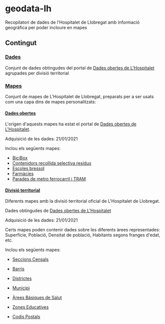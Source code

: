 # geodata-lh
Recopilatori de dades de l'Hospitalet de Llobregat amb informació geogràfica per poder incloure en mapes 

## Contingut

### [Dades](./dades)
Conjunt de dades obtingudes del portal de [Dades obertes de L'Hospitalet](https://opendata.l-h.cat/) agrupades per divisió territorial

### [Mapes](./mapes)
Conjunt de mapes de L'Hospitalet de Llobregat, preparats per a ser usats com una capa dins de mapes personalitzats:

#### [Dades obertes](mapes/Dades%20obertes)
L'origen d'aquests mapes ha estat el portal de [Dades obertes de L'Hospitalet](https://opendata.l-h.cat/).

Adquisició de les dades: 21/01/2021

Inclou els següents mapes:
* [BiciBox](mapes/Dades%20obertes/BiciBox)
* [Contenidors recollida selectiva residus](mapes/Dades%20obertes/Contenidors%20recollida%20selectiva%20residus)
* [Escoles bressol](mapes/Dades%20obertes/Escoles%20bressol)
* [Farmàcies](mapes/Dades%20obertes/Farmacies)
* [Parades de metro ferrocarril i TRAM](mapes/Dades%20obertes/Parades%20de%20metro%20ferrocarril%20i%20TRAM)

#### [Divisió territorial](mapes/Divisió%20territorial)
Diferents mapes amb la divisió territorial oficial de L'Hospitalet de Llobregat.

Dades obtingudes de [Dades obertes de L'Hospitalet](https://opendata.l-h.cat/Urbanisme-i-infraestructures/Divisi-territorial/ia8b-x958)

Adquisició de les dades: 21/01/2021

Certs mapes poden contenir dades sobre les diferents àrees representades: Superfície, Població, Densitat de població, Habitants segons franges d'edat, etc.

Inclou els següents mapes:
  * [Seccions Censals](mapes/Divisió%20territorial/Seccions%20Censals)
  * [Barris](mapes/Divisió%20territorial/Barris)
  * [Districtes](mapes/Divisió%20territorial/Districtes)
  * [Municipi](mapes/Divisió%20territorial/Municipi)

  * [Àrees Bàsiques de Salut](mapes/Divisió%20territorial/Arees%20Bàsiques%20de%20Salut)
  * [Zones Educatives](mapes/Divisió%20territorial/Zones%20Educatives)
  * [Codis Postals](mapes/Divisió%20territorial/Codis%20Postals)

